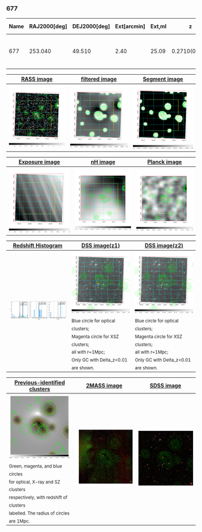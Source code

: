 <div STYLE="page-break-after: always;"></div>

### 677

|Name|RAJ2000[deg]|DEJ2000[deg] |Ext[arcmin]| Ext,ml | z | z_src| C|GC(XSZ,Delta_z<0.01)| GC(OPT,Delta_z<0.01)|GC| R_sig[arcmin] | R500[arcmin] | R500[Mpc]| CRsig[c/s] | CR500[c/s] |L500[1E44 erg/s]|F500[1E-12 erg/s/cm^2]| M500[1E14 Msun]|Tx[keV]|Cnt_sig|Beta|Rc[arcmin]|Comment|Alias|
|---|---|---|---|---|---|------|---|--------|---------|----------|---|---|---|---|---|---|---|---|---|---|---|---|---|---|
|677| 253.040| 49.510| 2.40| 25.09| 0.2710(0.005)| z1,| G| -| -| C, F20, N, SPI, W| 26.181| 4.603| 1.145| 0.134(0.040)| 0.121(0.035)| 5.713(1.222)| 2.502(0.535)| 5.63(0.56)| 6.80(0.43)| 168.0| 0.876(-0.118+0.088)| 4.872(-0.831+0.603)| -| t087|

|[RASS image](../image/677/677_img.pdf)|[filtered image](../image/677/677_fil.pdf)|[Segment image](../image/677/677_seg.pdf)|
|-------------------|--------------------|-------------------|
| <img src="../image/677/677_img.png" width="300">  | <img src="../image/677/677_fil.png" width="300">   | <img src="../image/677/677_seg.png" width="300">  |

|[Exposure image](../image/677/677_mex.pdf)| [nH image](../image/677/677_nh.pdf)| [Planck image](../image/677/677_p.pdf)|
|-------------------|--------------------|-------------------|
|<img src="../image/677/677_mex.png" width="300">   | <img src="../image/677/677_nh.png" width="300">    | <img src="../image/677/677_p.png" width="300"> |

|[Redshift Histogram](../image/677/677_zg.pdf) | [DSS image(z1)](../image/677/677_dss_z1.pdf)      |  [DSS image(z2)](../image/677/677_dss_z2.pdf)    |
|-------------------|--------------------|-------------------|
|<img src="../image/677/677_zg.png" width="300"> |<img src="../image/677/677_dss_z1.png" width="300"> <sub><br>Blue circle for optical clusters; <br>Magenta circle for XSZ clusters; <br>all with r=1Mpc; <br>Only GC with Delta_z<0.01 are shown. </sub>| <img src="../image/677/677_dss_z2.png" width="300"><sub><br>Blue circle for optical clusters; <br>Magenta circle for XSZ clusters; <br>all with r=1Mpc; <br>Only GC with Delta_z<0.01 are shown. </sub> |

|[Previous-identified clusters](../image/677/677_gc.pdf) | [2MASS image](../image/677/677_2mass.pdf)      |[SDSS image](../image/677/677_sdss.pdf)   |
|-------------------|-------------------|-------------------|
|<img src=../image/677/677_gc.png width="300"> <br><sub>Green, magenta, and blue circles <br>for optical, X-ray and SZ clusters <br>respectively, with redshift of clusters <br>labelled. The radius of circles <br>are 1Mpc.</sub>|<img src="../image/677/677_2mass.png" width="300">  | <img src="../image/677/677_sdss.png" width="300">  |




